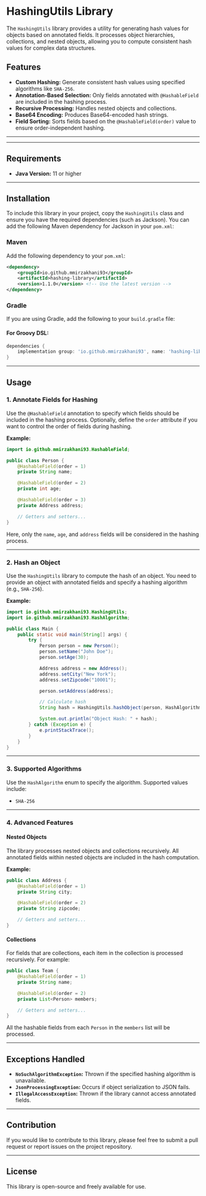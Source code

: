 # HashingUtils Library

The `HashingUtils` library provides a utility for generating hash values for objects based on annotated fields. It processes object hierarchies, collections, and nested objects, allowing you to compute consistent hash values for complex data structures.

## Features

- **Custom Hashing:** Generate consistent hash values using specified algorithms like `SHA-256`.
- **Annotation-Based Selection:** Only fields annotated with `@HashableField` are included in the hashing process.
- **Recursive Processing:** Handles nested objects and collections.
- **Base64 Encoding:** Produces Base64-encoded hash strings.
- **Field Sorting:** Sorts fields based on the `@HashableField(order)` value to ensure order-independent hashing.

---
---

## Requirements

- **Java Version:** 11 or higher

---

## Installation

To include this library in your project, copy the `HashingUtils` class and ensure you have the required dependencies (such as Jackson). You can add the following Maven dependency for Jackson in your `pom.xml`:

### Maven

Add the following dependency to your `pom.xml`:

```xml
<dependency>
    <groupId>io.github.mmirzakhani93</groupId>
    <artifactId>hashing-library</artifactId>
    <version>1.1.0</version> <!-- Use the latest version -->
</dependency>
```

### Gradle

If you are using Gradle, add the following to your `build.gradle` file:

#### For Groovy DSL:

```gradle
dependencies {
    implementation group: 'io.github.mmirzakhani93', name: 'hashing-library', version: '1.1.0'
}
```

---

## Usage

### 1. Annotate Fields for Hashing

Use the `@HashableField` annotation to specify which fields should be included in the hashing process. Optionally, define the `order` attribute if you want to control the order of fields during hashing.

**Example:**

```java
import io.github.mmirzakhani93.HashableField;

public class Person {
    @HashableField(order = 1)
    private String name;

    @HashableField(order = 2)
    private int age;

    @HashableField(order = 3)
    private Address address;

    // Getters and setters...
}
```

Here, only the `name`, `age`, and `address` fields will be considered in the hashing process.

---

### 2. Hash an Object

Use the `HashingUtils` library to compute the hash of an object. You need to provide an object with annotated fields and specify a hashing algorithm (e.g., `SHA-256`).

**Example:**

```java
import io.github.mmirzakhani93.HashingUtils;
import io.github.mmirzakhani93.HashAlgorithm;

public class Main {
    public static void main(String[] args) {
        try {
            Person person = new Person();
            person.setName("John Doe");
            person.setAge(30);

            Address address = new Address();
            address.setCity("New York");
            address.setZipcode("10001");

            person.setAddress(address);

            // Calculate hash
            String hash = HashingUtils.hashObject(person, HashAlgorithm.SHA256);

            System.out.println("Object Hash: " + hash);
        } catch (Exception e) {
            e.printStackTrace();
        }
    }
}
```

---

### 3. Supported Algorithms

Use the `HashAlgorithm` enum to specify the algorithm. Supported values include:

- `SHA-256`

---

### 4. Advanced Features

#### Nested Objects

The library processes nested objects and collections recursively. All annotated fields within nested objects are included in the hash computation.

**Example:**

```java
public class Address {
    @HashableField(order = 1)
    private String city;

    @HashableField(order = 2)
    private String zipcode;

    // Getters and setters...
}
```

#### Collections

For fields that are collections, each item in the collection is processed recursively. For example:

```java
public class Team {
    @HashableField(order = 1)
    private String name;

    @HashableField(order = 2)
    private List<Person> members;

    // Getters and setters...
}
```

All the hashable fields from each `Person` in the `members` list will be processed.

---

## Exceptions Handled

- **`NoSuchAlgorithmException`:** Thrown if the specified hashing algorithm is unavailable.
- **`JsonProcessingException`:** Occurs if object serialization to JSON fails.
- **`IllegalAccessException`:** Thrown if the library cannot access annotated fields.

---

## Contribution

If you would like to contribute to this library, please feel free to submit a pull request or report issues on the project repository.

---

## License

This library is open-source and freely available for use.